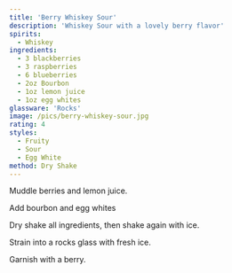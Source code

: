 ```yaml
---
title: 'Berry Whiskey Sour'
description: 'Whiskey Sour with a lovely berry flavor'
spirits:
  - Whiskey
ingredients:
  - 3 blackberries
  - 3 raspberries
  - 6 blueberries
  - 2oz Bourbon
  - 1oz lemon juice
  - 1oz egg whites
glassware: 'Rocks'
image: /pics/berry-whiskey-sour.jpg
rating: 4
styles:
  - Fruity
  - Sour
  - Egg White
method: Dry Shake
---
```


Muddle berries and lemon juice.

Add bourbon and egg whites

Dry shake all ingredients, then shake again with ice.  

Strain into a rocks glass with fresh ice.

Garnish with a berry.
